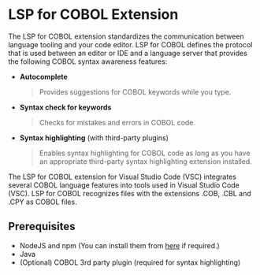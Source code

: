 # LSP for COBOL Extension

The LSP for COBOL extension standardizes the communication between language tooling and your code editor. LSP for COBOL defines the protocol that is used between an editor or IDE and a language server that provides the following COBOL syntax awareness features:

- **Autocomplete**
	> Provides suggestions for COBOL keywords while you type.
- **Syntax check for keywords**
	> Checks for mistakes and errors in COBOL code.
- **Syntax highlighting** (with third-party plugins)
	> Enables syntax highlighting for COBOL code as long as you have an appropriate third-party syntax highlighting extension installed.

The LSP for COBOL extension for Visual Studio Code (VSC) integrates several COBOL language features into tools used in Visual Studio Code (VSC). LSP for COBOL recognizes files with the extensions .COB, .CBL and .CPY as COBOL files.

## Prerequisites

- NodeJS and npm (You can install them from [here](https://www.npmjs.com/get-npm) if required.)
- Java
- (Optional) COBOL 3rd party plugin (required for syntax highlighting)